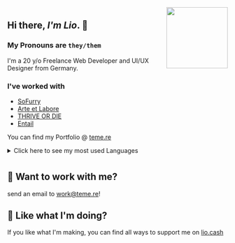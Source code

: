 <img align="right" width="140px" src="https://common.himbo.cat/avatars/caecus/fhead.png">

## Hi there, _I'm Lio_. 👋

### My Pronouns are <code>they/them</code>

I'm a 20 y/o Freelance Web Developer and UI/UX Designer from Germany.

### I've worked with

- [SoFurry]
- [Arte et Labore]
- [THRIVE OR DIE]
- [Entail]

You can find my Portfolio @ [teme.re]

<details>
<summary>Click here to see my most used Languages</summary>
<table>
  <tr>
      <td style="padding: 5px; width=50%">
        <img src="https://github-readme-stats.vercel.app/api/top-langs/?username=himbolion&layout=compact&hide_title=true&count_private=true&theme=buefy"/>
    </td>
    <td style="padding: 5px; width=50%">
        <img src="https://github-readme-stats.vercel.app/api/?username=himbolion&show_icons=true&hide_title=true&count_private=false&theme=buefy"/>
    </td>

  </tr>
</table>
</details>

#

## 📩 Want to work with me?

send an email to [work@teme.re](mailto:work@teme.re?subject=%5BGithub%5D%20I'm%20interested%20in%20working%20with%20you!)!

## 💸 Like what I'm doing?

If you like what I'm making, you can find all ways to support me on [lio.cash]

<!---- quick links ---->

[thrive or die]: https://todmg.club
[entail]: https://entail.app
[teme.re]: https://teme.re/
[arte et labore]: https://artelabore.online
[endless]: https://theendlessweb.com
[lio.cash]: https://lio.cash
[SoFurry]: https://sofurry.com
[ipv4turfwar]:https://api.ipv4.party/claim?name=lio.cat
